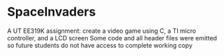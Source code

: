 # SpaceInvaders
A UT EE319K assignment: create a video game using C, a TI micro controller, and a LCD screen 
Some code and all header files were emitted so future students do not have access to complete working copy 
